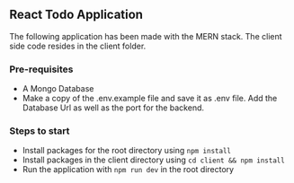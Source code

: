 ## React Todo Application
The following application has been made with the MERN stack. The client side code resides in the client folder.

### Pre-requisites

- A Mongo Database
- Make a copy of the .env.example file and save it as .env file. Add the Database Url as well as the port for the backend.

### Steps to start

- Install packages for the root directory using `npm install`
- Install packages in the client directory using `cd client && npm install`
- Run the application with `npm run dev` in the root directory
